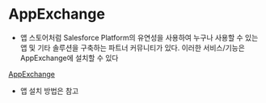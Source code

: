 # AppExchange

- 앱 스토어처럼 Salesforce Platform의 유연성을 사용하여 누구나 사용할 수 있는 앱 및 기타 솔루션을 구축하는 파트너 커뮤니티가 있다. 이러한 서비스/기능은 AppExchange에 설치할 수 있다

[AppExchange](https://appexchange.salesforce.com/?_ga=2.60646637.1182090168.1661575881-709924444.1661337616)

- 앱 설치 방법은 참고
